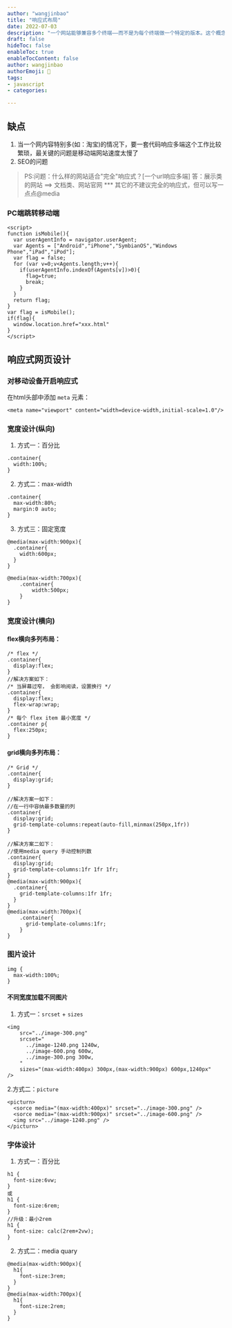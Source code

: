 ```yaml
---
author: "wangjinbao"
title: "响应式布局"
date: 2022-07-03
description: "一个网站能够兼容多个终端——而不是为每个终端做一个特定的版本。这个概念是为解决移动互联网浏览而诞生的"
draft: false
hideToc: false
enableToc: true
enableTocContent: false
author: wangjinbao
authorEmoji: 👻
tags:
- javascript
- categories:

---
```

## 缺点
1. 当一个网内容特别多(如：淘宝)的情况下，要一套代码响应多端这个工作比较繁琐，最关键的问题是移动端网站速度太慢了
2. SEO的问题


>PS:问题：什么样的网站适合"完全"响应式？[一个url响应多端]
> 答：展示类的网站 ==> 文档类、网站官网
> *** 其它的不建议完全的响应式，但可以写一点点@media

### PC端跳转移动端
```vue
<script>
function isMobile(){
  var userAgentInfo = navigator.userAgent;
  var Agents = ["Android","iPhone","SymbianOS","Windows Phone","iPad","iPod"];
  var flag = false;
  for (var v=0;v<Agents.length;v++){
    if(userAgentInfo.indexOf(Agents[v])>0){
      flag=true;
      break;
    }
  }
  return flag;
}
var flag = isMobile();
if(flag){
  window.location.href="xxx.html"
}
</script>
```

## 响应式网页设计
### 对移动设备开启响应式
在html头部中添加 `meta` 元素：
```vue
<meta name="viewport" content="width=device-width,initial-scale=1.0"/>
```
### 宽度设计(纵向)
1. 方式一：百分比
```vue
.container{
  width:100%;
}
```
2. 方式二：max-width
```vue
.container{
  max-width:80%;
  margin:0 auto;
} 
```
3. 方式三：固定宽度
```vue
@media(max-width:900px){
  .container{
    width:600px;
  }
}

@media(max-width:700px){
    .container{
        width:500px;
    }
}
```

### 宽度设计(横向)
#### flex横向多列布局：
```vue
/* flex */
.container{
  display:flex;
}
//解决方案如下：
/* 当屏幕过窄， 会影响阅读，设置换行 */
.container{
  display:flex;
  flex-wrap:wrap;
}
/* 每个 flex item 最小宽度 */
.container p{
  flex:250px;
}
```

#### grid横向多列布局：
```vue
/* Grid */
.container{
  display:grid;
}

//解决方案一如下：
//在一行中容纳最多数量的列
.container{
  display:grid;
  grid-template-columns:repeat(auto-fill,minmax(250px,1fr))
}

//解决方案二如下：
//使用media query 手动控制列数
.container{
  display:grid;
  grid-template-columns:1fr 1fr 1fr;
}
@media(max-width:900px){
  .container{
    grid-template-columns:1fr 1fr;
  }
}
@media(max-width:700px){
    .container{
      grid-template-columns:1fr;
    }
}
```

### 图片设计
```vue
img {
  max-width:100%;
}
```
#### 不同宽度加载不同图片
1. 方式一：`srcset` + `sizes`
```vue
<img 
    src="../image-300.png"
    srcset="
      ../image-1240.png 1240w,
      ../image-600.png 600w,
      ../image-300.png 300w,
    "
    sizes="(max-width:400px) 300px,(max-width:900px) 600px,1240px"
/>
```
2.方式二：`picture`
```vue
<picturn>
  <sorce media="(max-width:400px)" srcset="../image-300.png" />
  <sorce media="(max-width:900px)" srcset="../image-600.png" />
  <img src="../image-1240.png" />
</picturn>
```

### 字体设计
1. 方式一：百分比
```vue
h1 {
  font-size:6vw;
}
或
h1 {
  font-size:6rem;
}
//升级：最小2rem
h1 {
  font-size: calc(2rem+2vw);
} 
```
2. 方式二：media quary
```vue
@media(max-width:900px){
  h1{
    font-size:3rem;
  }
}
@media(max-width:700px){
  h1{
    font-size:2rem;
  }
} 
```